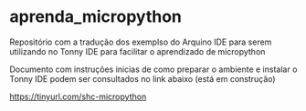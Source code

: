 # aprenda_micropython
Repositório com a tradução dos exemplso do Arquino IDE para serem utilizando no Tonny IDE para facilitar o aprendizado de micropython

Documento com instruções inicias de como preparar o ambiente e instalar o Tonny IDE podem ser consultados no link abaixo (está em construção)

https://tinyurl.com/shc-micropython
